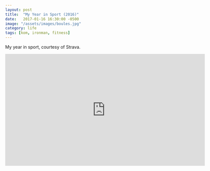 ```yaml
---
layout: post
title:  "My Year in Sport (2016)"
date:   2017-01-16 16:30:00 -0500
image: "/assets/images/boules.jpg"
category: life
tags: [kom, ironman, fitness]
---
```

My year in sport, courtesy of Strava.

<iframe id="ytplayer" type="text/html" width="640" height="360"
  src="https://www.youtube.com/embed/Xqgd9KLVIkI?autoplay=1&origin={{site.url}}"
  frameborder="0"></iframe>

